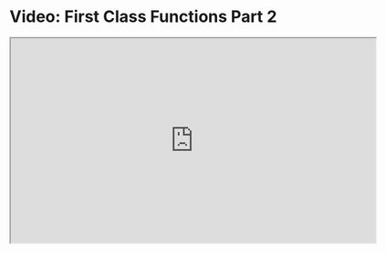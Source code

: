 # Video: First Class Functions Part 2

<iframe src="https://vimeo.com/549150183" width="640" height="360" allowfullscreen="allowfullscreen" allow="autoplay; fullscreen; picture-in-picture"></iframe>
